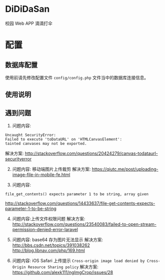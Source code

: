 # DiDiDaSan
校园 Web APP 滴滴打伞

# 配置
## 数据库配置

使用前请先修改配置文件 `config/config.php` 文件当中的数据库连接信息。

## 使用说明


## 遇到问题

1. 问题内容:
```
Uncaught SecurityError:
Failed to execute 'toDataURL' on 'HTMLCanvasElement':
tainted canvases may not be exported.
```
解决方案: http://stackoverflow.com/questions/20424279/canvas-todataurl-securityerror

2. 问题内容: 移动端图片上传裁剪
解决方案: https://qiutc.me/post/uploading-image-file-in-mobile-fe.html


3. 问题内容:
```
file_get_contents() expects parameter 1 to be string, array given
```
http://stackoverflow.com/questions/14433637/file-get-contents-expects-parameter-1-to-be-string


4. 问题内容:上传文件权限问题
解决方案: http://stackoverflow.com/questions/23540083/failed-to-open-stream-permission-denied-error-laravel

5. 问题内容: base64 存为图片无法显示
解决方案:
http://bbs.csdn.net/topics/391038262
http://blog.libnav.com/php/169.html

6. 问题内容:
iOS Safari 上传提示 `Cross-origin image load denied by Cross-Origin Resource Sharing policy`
解决方案: https://github.com/alexk111/ngImgCrop/issues/28